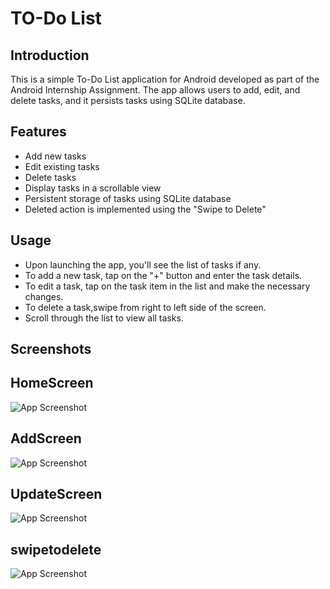 
# TO-Do List
## Introduction
This is a simple To-Do List application for Android developed as part of the Android Internship Assignment. The app allows users to add, edit, and delete tasks, and it persists tasks using SQLite database.
## Features
- Add new tasks
- Edit existing tasks
- Delete tasks
- Display tasks in a scrollable view
- Persistent storage of tasks using SQLite database
- Deleted action is implemented using the "Swipe to Delete"
## Usage
- Upon launching the app, you'll see the list of tasks if any.
- To add a new task, tap on the "+" button and enter the task details.
- To edit a task, tap on the task item in the list and make the necessary changes.
- To delete a task,swipe from right to left side of the screen.
- Scroll through the list to view all tasks.





## Screenshots
## HomeScreen 
![App Screenshot](https://github.com/saichunchu/To-Do-List-App/assets/122979651/e0e81868-ecbb-45cf-8d66-bbfa28b5d7e1)

## AddScreen
![App Screenshot](https://github.com/saichunchu/To-Do-List-App/assets/122979651/8cdd6313-a915-4e48-b675-adc51906ff9d)

## UpdateScreen
![App Screenshot](https://github.com/saichunchu/To-Do-List-App/assets/122979651/14fa3bdf-ce2a-43bb-bafb-317c3d00998e)

## swipetodelete
![App Screenshot](https://github.com/saichunchu/To-Do-List-App/assets/122979651/98309800-4596-432d-bc49-c77d20a390f0)



